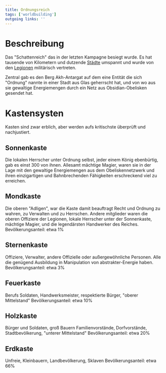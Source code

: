 ```yaml
---
title: Ordnungsreich  
tags: ['worldbuilding']
outgoing links: ''  
---
```

# Beschreibung
Das "Schattenreich" das in der letzten Kampagne besiegt wurde.
Es hat tausende von Kilometern und dutzende [Städte](cities) umspannt und wurde von den [Legionen](legionen) militärisch vertreten.  

Zentral gab es den Berg Akh-Antargat auf dem eine Entität die sich "Ordnung" nannte in einer Stadt aus Glas geherrscht hat, und von wo aus sie gewaltige Energiemengen durch ein Netz aus Obsidian-Obelisken gesendet hat.

# Kastensysten
Kasten sind zwar erblich, aber werden aufs kritischste überprüft und nachjustiert.

## Sonnenkaste
Die lokalen Herrscher unter Ordnung selbst, jeder einem König ebenbürtig, gab es einst 300 von ihnen. Allesamt mächtige Magier, waren sie in der Lage mit den gewaltige Energiemengen aus dem Obeliskennetzwerk und ihren einzigartigen und Bahnbrechenden Fähigkeiten erschreckend viel zu erreichen.

## Mondkaste
Die oberen "Adligen", war die Kaste damit beauftragt Recht und Ordnung zu wahren, zu Verwalten und zu Herrschen. Andere mitglieder waren die oberen Offiziere der Legionen, lokale Herrscher unter der Sonnenkaste, mächtige Magier, und die legendärsten Handwerker des Reiches.
Bevölkerungsanteil: etwa 1%

## Sternenkaste
Offiziere, Verwalter, andere Offizielle oder außergewöhnliche Personen. Alle die genügend Ausbildung in Manipulation von abstrakter-Energie haben.
Bevölkerungsanteil: etwa 3%

## Feuerkaste
Berufs Soldaten, Handwerksmeister, respektierte Bürger, "oberer Mittelstand"
Bevölkerungsanteil: etwa 10%

## Holzkaste
Bürger und Soldaten, groß Bauern Familienvorstände, Dorfvorstände, Stadtbevölkerung, "unterer Mittelstand"
Bevölkerungsanteil: etwa 20%

## Erdkaste
Unfreie, Kleinbauern, Landbevölkerung, Sklaven
Bevölkerungsanteil: etwa 66%


